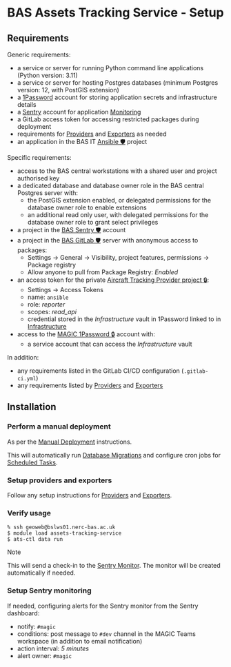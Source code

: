 # BAS Assets Tracking Service - Setup

## Requirements

Generic requirements:

- a service or server for running Python command line applications (Python version: 3.11)
- a service or server for hosting Postgres databases (minimum Postgres version: 12, with PostGIS extension)
- a [1Password](https://1password.com) account for storing application secrets and infrastructure details
- a [Sentry](http://sentry.io) account for application [Monitoring](/docs/implementation.md#monitoring)
- a GitLab access token for accessing restricted packages during deployment
- requirements for [Providers](/docs/providers.md) and [Exporters](/docs/exporters.md) as needed
- an application in the BAS IT [Ansible 🛡️](https://gitlab.data.bas.ac.uk/station-data-management/ansible) project

Specific requirements:

- access to the BAS central workstations with a shared user and project authorised key
- a dedicated database and database owner role in the BAS central Postgres server with:
  - the PostGIS extension enabled, or delegated permissions for the database owner role to enable extensions
  - an additional read only user, with delegated permissions for the database owner role to grant select privileges
- a project in the [BAS Sentry 🛡️](http://antarctica.sentry.io) account
- a project in the [BAS GitLab 🛡️](https://gitlab.data.bas.ac.uk) server with anonymous access to packages:
  - Settings -> General -> Visibility, project features, permissions -> Package registry
  - Allow anyone to pull from Package Registry: *Enabled*
- an access token for the private [Aircraft Tracking Provider project 🔒](https://start.1password.com/open/i?a=QSB6V7TUNVEOPPPWR6G7S2ARJ4&v=ffy5l25mjdv577qj6izuk6lo4m&i=sextpqiz6qcqb6icpy4b7un5wq&h=magic.1password.eu):
  - Settings -> Access Tokens
  - name: `ansible`
  - role: *reporter*
  - scopes: *read_api*
  - credential stored in the *Infrastructure* vault in 1Password linked to in [Infrastructure](/docs/infrastructure.md)
- access to the [MAGIC 1Password 🔒](https://magic.1password.eu/) account with:
  - a service account that can access the *Infrastructure* vault

In addition:

- any requirements listed in the GitLab CI/CD configuration (`.gitlab-ci.yml`)
- any requirements listed by [Providers](/docs/providers.md) and [Exporters](/docs/exporters.md)

## Installation

### Perform a manual deployment

As per the [Manual Deployment](/docs/deploy.md#ansible-playbook) instructions.

This will automatically run [Database Migrations](/docs/implementation.md#database-migrations) and configure cron jobs
for [Scheduled Tasks](/docs/implementation.md#scheduled-tasks).

### Setup providers and exporters

Follow any setup instructions for [Providers](/docs/providers.md) and [Exporters](/docs/exporters.md).

### Verify usage

```text
% ssh geoweb@bslws01.nerc-bas.ac.uk
$ module load assets-tracking-service
$ ats-ctl data run
```

> [!NOTE]
> This will send a check-in to the [Sentry Monitor](/docs/implementation.md#scheduled-tasks). The monitor will be
> created automatically if needed.

### Setup Sentry monitoring

If needed, configuring alerts for the Sentry monitor from the Sentry dashboard:

- notify: `#magic`
- conditions: post message to `#dev` channel in the MAGIC Teams workspace (in addition to email notification)
- action interval: *5 minutes*
- alert owner: `#magic`
